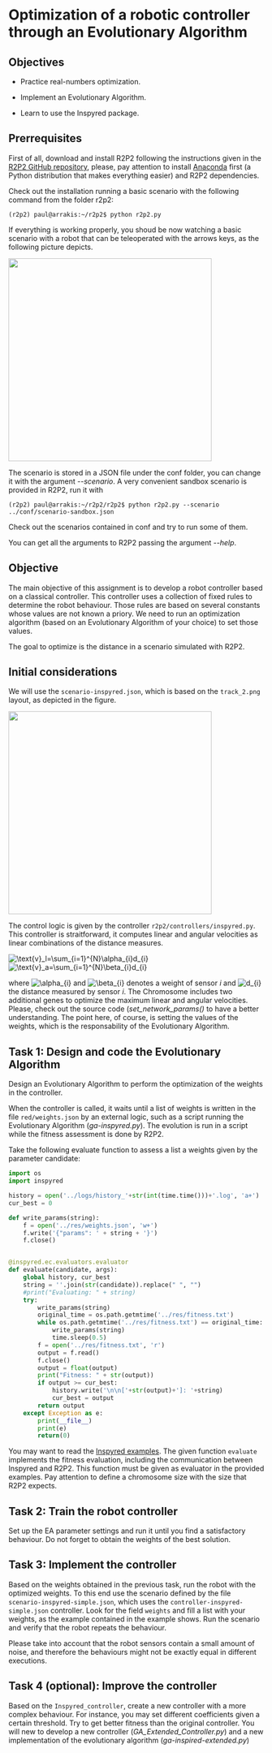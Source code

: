 # Optimization of a robotic controller through an Evolutionary Algorithm

## Objectives

* Practice real-numbers optimization.

* Implement an Evolutionary Algorithm.

* Learn to use the Inspyred package.


## Prerrequisites

First of all, download and install R2P2 following the instructions given in the [R2P2 GitHub repository](https://github.com/ISG-UAH/r2p2), please, pay attention to install [Anaconda](https://www.anaconda.com/distribution/) first (a Python distribution that makes everything easier) and R2P2 dependencies. 

Check out the installation running a basic scenario with the following command from the folder r2p2:

```
(r2p2) paul@arrakis:~/r2p2$ python r2p2.py
```

If everything is working properly, you shoud be now watching a basic scenario with a robot that can be teleoperated with the arrows keys, as the following picture depicts.

<img align="center" src="r2p2-stage.png" width="400">

The scenario is stored in a JSON file under the conf folder, you can change it with the argument *--scenario*. A very convenient sandbox scenario is provided in R2P2, run it with

```
(r2p2) paul@arrakis:~/r2p2/r2p2$ python r2p2.py --scenario ../conf/scenario-sandbox.json
```
Check out the scenarios contained in conf and try to run some of them.

You can get all the arguments to R2P2 passing the argument *--help*.

## Objective

The main objective of this assignment is to develop a robot controller based on a classical controller. This controller uses a collection of fixed rules to determine the robot behaviour. Those rules are based on several constants whose values are not known a priory. We need to run an optimization algorithm (based on an Evolutionary Algorithm of your choice) to set those values.

The goal to optimize is the distance in a scenario simulated with R2P2.

## Initial considerations

We will use the `scenario-inspyred.json`, which is based on the `track_2.png` layout, as depicted in the figure.

<img align="center" src="track_2.png" width="400">

The control logic is given by the controller `r2p2/controllers/inspyred.py`. This controller is straitforward, it computes linear and angular velocities as linear combinations of the distance measures. 

<img src="https://latex.codecogs.com/svg.latex?\text{v}_l=\sum_{i=1}^{N}\alpha_{i}d_{i}" title="\text{v}_l=\sum_{i=1}^{N}\alpha_{i}d_{i}" />

<img src="https://latex.codecogs.com/svg.latex?\text{v}_a=\sum_{i=1}^{N}\beta_{i}d_{i}" title="\text{v}_a=\sum_{i=1}^{N}\beta_{i}d_{i}" />

where <img src="https://latex.codecogs.com/svg.latex?\alpha_{i}" title="\alpha_{i}"/> and <img src="https://latex.codecogs.com/svg.latex?\beta_{i}" title="\beta_{i}"/> denotes a weight of sensor *i* and <img src="https://latex.codecogs.com/svg.latex?d_{i}" title="d_{i}"/> the distance measured by sensor *i*. The Chromosome includes two additional genes to optimize the maximum linear and angular velocities. Please, check out the source code (*set_network_params()* to have a better understanding. The point here, of course, is setting the values of the weights, which is the responsability of the Evolutionary Algorithm. 

## Task 1: Design and code the Evolutionary Algorithm

Design an Evolutionary Algorithm to perform the optimization of the weights in the controller. 

When the controller is called, it waits until a list of weights is written in the file `red/weights.json` by an external logic, such as a script running the Evolutionary Algorithm (*ga-inspyred.py*). The evolution is run in a script while the fitness assessment is done by R2P2. 

Take the following evaluate function to assess a list a weights given by the parameter candidate:

```Python
import os
import inspyred

history = open('../logs/history_'+str(int(time.time()))+'.log', 'a+')
cur_best = 0

def write_params(string):
	f = open('../res/weights.json', 'w+')
	f.write('{"params": ' + string + '}')
	f.close()


@inspyred.ec.evaluators.evaluator
def evaluate(candidate, args):
	global history, cur_best
	string = ''.join(str(candidate)).replace(" ", "")
	#print("Evaluating: " + string)
	try:
		write_params(string)
		original_time = os.path.getmtime('../res/fitness.txt')
		while os.path.getmtime('../res/fitness.txt') == original_time:
			write_params(string)
			time.sleep(0.5)
		f = open('../res/fitness.txt', 'r')
		output = f.read()
		f.close()
		output = float(output)
		print("Fitness: " + str(output))
		if output >= cur_best:
			history.write('\n\n['+str(output)+']: '+string)
			cur_best = output
		return output
	except Exception as e:
		print(__file__)
		print(e)
		return(0)
```

You may want to read the [Inspyred examples](https://pythonhosted.org/inspyred/examples.html). The given function ``evaluate`` implements the fitness evaluation, including the communication between Inspyred and R2P2. This function must be given as evaluator in the provided examples. Pay attention to define a chromosome size with the size that R2P2 expects.

## Task 2: Train the robot controller

Set up the EA parameter settings and run it until you find a satisfactory behaviour. Do not forget to obtain the weights of the best solution.

## Task 3: Implement the controller

Based on the weights obtained in the previous task, run the robot with the optimized weights. To this end use the scenario defined by the file ``scenario-inspyred-simple.json``, which uses the ``controller-inspyred-simple.json`` controller. Look for the field ``weights`` and fill a list with your weights, as the example contained in the example shows. Run the scenario and verify that the robot repeats the behaviour.

Please take into account that the robot sensors contain a small amount of noise, and therefore the behaviours might not be exactly equal in different executions.

## Task 4 (optional): Improve the controller

Based on the ``Inspyred_controller``, create a new controller with a more complex behaviour. For instance, you may set different coefficients given a certain threshold. Try to get better fitness than the original controller. You will new to develop a new controller (*GA_Extended_Controller.py*) and a new implementation of the evolutionary algorithm (*ga-inspired-extended.py*)

